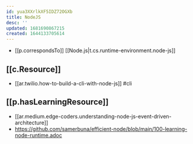 ```yaml
---
id: yua3XXrlkXF5IDZ72OGXb
title: NodeJS
desc: ''
updated: 1681690867215
created: 1644133705614
---
```


- [[p.correspondsTo]] [[Node.js|t.cs.runtime-environment.node-js]]
  
## [[c.Resource]]

- [[ar.twilio.how-to-build-a-cli-with-node-js]] #cli

## [[p.hasLearningResource]]

- [[ar.medium.edge-coders.understanding-node-js-event-driven-architecture]]
- https://github.com/samerbuna/efficient-node/blob/main/100-learning-node-runtime.adoc